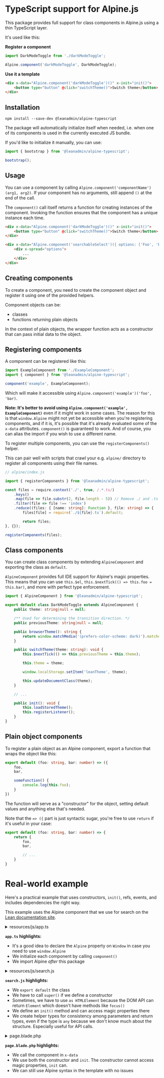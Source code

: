 # TypeScript support for Alpine.js

This package provides full support for class components in Alpine.js using a thin TypeScript layer.

It's used like this:

**Register a component**
```ts
import DarkModeToggle from './darkModeToggle';

Alpine.component('darkModeToggle', DarkModeToggle);
```

**Use it a template**
```html
<div x-data="Alpine.component('darkModeToggle')()" x-init="init()">
    <button type="button" @click="switchTheme()">Switch theme</button>
</div>
```

## Installation

```
npm install --save-dev @leanadmin/alpine-typescript
```

The package will automatically initialize itself when needed, i.e. when one of its components is used in the currently executed JS bundle.

If you'd like to initialize it manually, you can use:

```ts
import { bootstrap } from '@leanadmin/alpine-typescript';

bootstrap();
```

## Usage

You can use a component by calling `Alpine.component('componentName')(arg1, arg2)`. If your component has no arguments, still append `()` at the end of the call.

The `component()` call itself returns a function for creating instances of the component. Invoking the function ensures that the component has a unique instance each time.

```html
<div x-data="Alpine.component('darkModeToggle')()" x-init="init()">
    <button type="button" @click="switchTheme()">Switch theme</button>
</div>
```

```html
<div x-data="Alpine.component('searchableSelect')({ options: ['Foo', 'Bar'] })" x-init="init()">
    <div x-spread="options">
        ...
    </div>
</div>
```

## Creating components

To create a component, you need to create the component object and register it using one of the provided helpers.

Component objects can be:
- classes
- functions returning plain objects

In the context of plain objects, the wrapper function acts as a constructor that can pass initial data to the object.

## Registering components

A component can be registered like this:
```ts
import ExampleComponent from './ExampleComponent';
import { component } from '@leanadmin/alpine-typescript';

component('example', ExampleComponent);
```

Which will make it accessible using `Alpine.component('example')('foo', 'bar)`.

**Note: It's better to avoid using `Alpine.component('example', ExampleComponent)`** even if it might work in some cases. The reason for this is that `window.Alpine` might not yet be accessible when you're registering components, and if it is, it's possible that it's already evaluated some of the `x-data` attributes. `component()` is guaranteed to work. And of course, you can alias the import if you wish to use a different name.

To register multiple components, you can use the `registerComponents()` helper.

This can pair well with scripts that crawl your e.g. `alpine/` directory to register all components using their file names.

```ts
// alpine/index.js

import { registerComponents } from '@leanadmin/alpine-typescript';

const files = require.context('./', true, /.*.ts/)
    .keys()
    .map(file => file.substr(2, file.length - 5)) // Remove ./ and .ts
    .filter(file => file !== 'index')
    .reduce((files: { [name: string]: Function }, file: string) => {
        files[file] = require(`./${file}.ts`).default;

        return files;
}, {});

registerComponents(files);
```

## Class components

You can create class components by extending `AlpineComponent` and exporting the class as `default`.

`AlpineComponent` provides full IDE support for Alpine's magic properties. This means that you can use `this.$el`, `this.$nextTick(() => this.foo = this.bar)`, and more with perfect type enforcement.

```ts
import { AlpineComponent } from '@leanadmin/alpine-typescript';

export default class DarkModeToggle extends AlpineComponent {
    public theme: string|null = null;

    /** Used for determining the transition direction. */
    public previousTheme: string|null = null;

    public browserTheme(): string {
        return window.matchMedia('(prefers-color-scheme: dark)').matches ? 'dark' : 'light';
    }

    public switchTheme(theme: string): void {
        this.$nextTick(() => this.previousTheme = this.theme);

        this.theme = theme;

        window.localStorage.setItem('leanTheme', theme);

        this.updateDocumentClass(theme);
    }

    // ...

    public init(): void {
        this.loadStoredTheme();
        this.registerListener();
    }
}
```

## Plain object components

To register a plain object as an Alpine component, export a function that wraps the object like this:
```ts
export default (foo: string, bar: number) => ({
    foo,
    bar,

    someFunction() {
        console.log(this.foo);
    }
})
```

The function will serve as a "constructor" for the object, setting default values and anything else that's needed.

Note that the `=> ({` part is just syntactic sugar, you're free to use `return` if it's useful in your case:

```ts
export default (foo: string, bar: number) => {
    return {
        foo,
        bar,

        // ...
    }
}
```

# Real-world example

Here's a practical example that uses constructors, `init()`, refs, events, and includes dependencies the right way.

This example uses the Alpine component that we use for search on the [Lean documentation site](https://lean-admin.dev).

<details>
<summary>resources/js/app.ts</summary>

```ts
declare global {
    interface Window {
        Alpine: any;
    }
}

import { component } from '@leanadmin/alpine-typescript';
import Search from './search';

component('search', Search);

import 'alpinejs';
```

</details>

**`app.ts` highlights:**
- It's a good idea to declare the `Alpine` property on `Window` in case you need to use `window.Alpine`
- We initialize each component by calling `component()`
- We import Alpine *after* this package

<details>
<summary>resources/js/search.js</summary>

```ts
import { AlpineComponent } from '@leanadmin/alpine-typescript';

type AlgoliaIndex = {
    search: Function,
};

type Result = any;

export default class Search extends AlpineComponent {
    search: string = '';
    results: Result[] = [];

    constructor(
        public index: AlgoliaIndex,
    ) {
        super();
    }

    previousResult(): void {
        let result = this.currentResult();

        if (! result) {
            if (this.results.length) {
                // First result
                this.getResult(0).focus();
            } else if (this.search.length) {
                // Re-fetch results
                this.queryAlgolia();
            }

            return;
        }

        if (result.previousElementSibling instanceof HTMLElement && result.previousElementSibling.tagName === 'A') {
            (result.previousElementSibling).focus();
        } else {
            // Last result
            this.getResult(this.results.length - 1).focus();
        }
    };

    nextResult(): void {
        let result = this.currentResult();

        if (! result) {
            if (this.results.length) {
                // First result
                this.getResult(0).focus();
            } else if (this.search.length) {
                // Re-fetch results
                this.queryAlgolia();
            }

            return;
        }

        if (result.nextElementSibling instanceof HTMLElement) {
            result.nextElementSibling.focus();
        } else {
            // First result
            this.getResult(0).focus();
        }
    };

    getResult(index: number): HTMLElement {
        return this.$refs.results.children[index + 1] as HTMLElement;
    };

    currentResult(): HTMLElement|null {
        if (! this.$refs.results.contains(document.activeElement)) {
            return null;
        }

        return document.activeElement as HTMLElement;
    };

    queryAlgolia(): void {
        if (this.search) {
            this.index.search(this.search, {
                hitsPerPage: 3,
            }).then(({ hits }) => {
                this.results = hits.filter((hit: Result) => {
                    // Remove duplicate results
                    const occurances: any[] = hits.filter((h: Result) => h.hierarchy.lvl1 === hit.hierarchy.lvl1);

                    return occurances.length === 1;
                });

                this.results.forEach((result: Result) => {
                    // Clean displayed text
                    if (result._highlightResult && result._highlightResult.content) {
                        return result._highlightResult.content.value.replace(' ', '');
                    }
                });

                if (this.results.length) {
                    this.$nextTick(() => this.getResult(0).focus());
                }
            })
        } else {
            this.results = [];

            this.$refs.search.focus();
        }
    };

    init(): void {
        this.$watch('search', () => this.queryAlgolia());
    }
}
```

</details>

**`search.js` highlights:**
- We `export default` the class
- We have to call `super()` if we define a constructor
- Sometimes, we have to use `as HTMLElement` because the DOM API can return `Element` which doesn't have methods like `focus()`
- We define an `init()` method and can access magic properties there
- We create helper types for consistency among parameters and return types, even if the type is `any` because we don't know much about the structure. Especially useful for API calls.

<details>
<summary>page.blade.php</summary>

```html
<div
    class="relative w-full text-gray-400 focus-within:text-gray-600"
    x-data="Alpine.component('search')(
        algoliasearch('<truncated key>', '<truncated key>').initIndex('lean-admin')
    )"
    x-init="init"
    @click.away="results = []"
    @keydown.arrow-up.prevent="previousResult()"
    @keydown.arrow-down.prevent="nextResult()"
    @keydown="if (document.activeElement !== $refs.search && ! ['ArrowUp', 'ArrowDown', 'Enter', 'Tab' ].includes($event.key)) $refs.search.focus()"
>
    <div class="pointer-events-none absolute inset-y-0 left-0 flex items-center">
        <svg class="h-5 w-5" fill="currentColor" viewBox="0 0 20 20">
            <path fill-rule="evenodd" clip-rule="evenodd" d="M8 4a4 4 0 100 8 4 4 0 000-8zM2 8a6 6 0 1110.89 3.476l4.817 4.817a1 1 0 01-1.414 1.414l-4.816-4.816A6 6 0 012 8z"></path>
        </svg>
    </div>
    <input @keydown.s.away="
        if (['s', '/'].includes($event.key)) {
            $refs.search.focus();

            if (! $refs.results.contains($event.target)) {
                // Don't type the 's' or '/' unless it was within the search results.
                $event.preventDefault();
            }
        }
    " x-ref="search" x-model.debounce="search" id="search" class="block h-full w-full rounded-md py-2 pl-8 pr-3 text-gray-900 placeholder-gray-500 focus:outline-none focus:placeholder-gray-400 sm:text-sm" placeholder="Search" type="search">
    <div id="search-results" x-ref="results" x-show="results.length" class="max-w-full relative z-20 -mt-2 shadow-outline-purple bg-white">
        <template x-if="results" x-for="result in results">
            ...
        </template>
    </div>
</div>
```

</details>

**`page.blade.php` highlights:**
- We call the component in `x-data`
- We use both the constructor and `init`. The constructor cannot access magic properties, `init` can.
- We can still use Alpine syntax in the template with no issues
